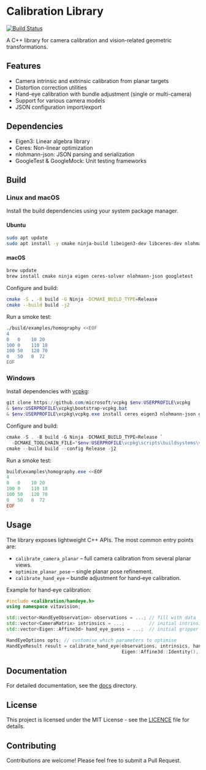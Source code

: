 # Calibration Library

[![Build Status](https://github.com/VitalyVorobyev/calibration/actions/workflows/ci.yml/badge.svg)](https://github.com/VitalyVorobyev/calibration/actions/workflows/ci.yml)

A C++ library for camera calibration and vision-related geometric transformations.

## Features

- Camera intrinsic and extrinsic calibration from planar targets
- Distortion correction utilities
- Hand-eye calibration with bundle adjustment (single or multi-camera)
- Support for various camera models
- JSON configuration import/export

## Dependencies

- Eigen3: Linear algebra library
- Ceres: Non-linear optimization
- nlohmann-json: JSON parsing and serialization
- GoogleTest & GoogleMock: Unit testing frameworks

## Build

### Linux and macOS

Install the build dependencies using your system package manager.

#### Ubuntu

```bash
sudo apt update
sudo apt install -y cmake ninja-build libeigen3-dev libceres-dev nlohmann-json3-dev libgtest-dev libgmock-dev
```

#### macOS

```bash
brew update
brew install cmake ninja eigen ceres-solver nlohmann-json googletest
```

Configure and build:

```bash
cmake -S . -B build -G Ninja -DCMAKE_BUILD_TYPE=Release
cmake --build build -j2
```

Run a smoke test:

```bash
./build/examples/homography <<EOF
4
0   0    10 20
100 0    110 18
100 50   120 70
0   50   8  72
EOF
```

### Windows

Install dependencies with [vcpkg](https://github.com/microsoft/vcpkg):

```powershell
git clone https://github.com/microsoft/vcpkg $env:USERPROFILE\vcpkg
& $env:USERPROFILE\vcpkg\bootstrap-vcpkg.bat
& $env:USERPROFILE\vcpkg\vcpkg.exe install ceres eigen3 nlohmann-json gtest --triplet x64-windows
```

Configure and build:

```powershell
cmake -S . -B build -G Ninja -DCMAKE_BUILD_TYPE=Release `
  -DCMAKE_TOOLCHAIN_FILE="$env:USERPROFILE\vcpkg\scripts\buildsystems\vcpkg.cmake"
cmake --build build --config Release -j2
```

Run a smoke test:

```powershell
build\examples\homography.exe <<EOF
4
0   0    10 20
100 0    110 18
100 50   120 70
0   50   8  72
EOF
```

## Usage

The library exposes lightweight C++ APIs.  The most common entry points are:

- `calibrate_camera_planar` – full camera calibration from several planar views.
- `optimize_planar_pose` – single planar pose refinement.
- `calibrate_hand_eye` – bundle adjustment for hand‑eye calibration.

Example for hand‑eye calibration:

```cpp
#include <calibration/handeye.h>
using namespace vitavision;

std::vector<HandEyeObservation> observations = ...; // fill with data
std::vector<CameraMatrix> intrinsics = ...;         // initial intrinsics
std::vector<Eigen::Affine3d> hand_eye_guess = ...;  // initial gripper->camera

HandEyeOptions opts; // customise which parameters to optimise
HandEyeResult result = calibrate_hand_eye(observations, intrinsics, hand_eye_guess,
                                          Eigen::Affine3d::Identity(), opts);
```

## Documentation

For detailed documentation, see the [docs](docs/) directory.

## License

This project is licensed under the MIT License - see the [LICENCE](LICENCE) file for details.

## Contributing

Contributions are welcome! Please feel free to submit a Pull Request.
